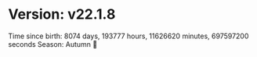 # Version: v22.1.8
Time since birth: 8074 days, 193777 hours, 11626620 minutes, 697597200 seconds
Season: Autumn 🍁
